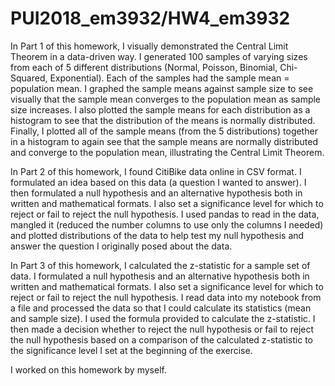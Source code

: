 # PUI2018_em3932/HW4_em3932

In Part 1 of this homework, I visually demonstrated the Central Limit Theorem in a data-driven way. I generated 100 samples of varying sizes from each of 5 different distributions (Normal, Poisson, Binomial, Chi-Squared, Exponential). Each of the samples had the sample mean = population mean. I graphed the sample means against sample size to see visually that the sample mean converges to the population mean as sample size increases. I also plotted the sample means for each distribution as a histogram to see that the distribution of the means is normally distributed. Finally, I plotted all of the sample means (from the 5 distributions) together in a histogram to again see that the sample means are normally distributed and converge to the population mean, illustrating the Central Limit Theorem. 

In Part 2 of this homework, I found CitiBike data online in CSV format. I formulated an idea based on this data (a question I wanted to answer). I then formulated a null hypothesis and an alternative hypothesis both in written and mathematical formats. I also set a significance level for which to reject or fail to reject the null hypothesis. I used pandas to read in the data, mangled it (reduced the number columns to use only the columns I needed) and plotted distributions of the data to help test my null hypothesis and answer the question I originally posed about the data. 

In Part 3 of this homework, I calculated the z-statistic for a sample set of data. I formulated a null hypothesis and an alternative hypothesis both in written and mathematical formats. I also set a significance level for which to reject or fail to reject the null hypothesis. I read data into my notebook from a file and processed the data so that I could calculate its statistics (mean and sample size). I used the formula provided to calculate the z-statistic. I then made a decision whether to reject the null hypothesis or fail to reject the null hypothesis based on a comparison of the calculated z-statistic to the significance level I set at the beginning of the exercise. 

I worked on this homework by myself. 